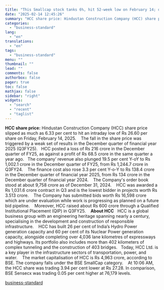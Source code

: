 ```yaml
---
title: "This Smallcap stock tanks 6%, hit 52-week low on February 14; details here"
date: "2025-02-14 12:45:26"
summary: "HCC share price: Hindustan Construction Company (HCC) share price slipped as much as 6.33 per cent to hit an intraday low of Rs 26.60 per share on Friday, February 14, 2025. The fall in the share price was triggered by a weak set of results in the December quarter of..."
categories:
  - "business-standard"
lang:
  - "en"
translations:
  - "en"
tags:
  - "business-standard"
menu: ""
thumbnail: ""
lead: ""
comments: false
authorbox: false
pager: true
toc: false
mathjax: false
sidebar: "right"
widgets:
  - "search"
  - "recent"
  - "taglist"
---
```


**HCC share price:** Hindustan Construction Company (HCC) share price slipped as much as 6.33 per cent to hit an intraday low of Rs 26.60 per share on Friday, February 14, 2025. 
 
The fall in the share price was triggered by a weak set of results in the December quarter of financial year 2025 (Q3FY25).
 
HCC posted a loss of Rs 216 crore in the December quarter of FY25, as against a profit of Rs 68.5 crore in the same quarter a year ago.
 
The company’ revenue also plunged 19.5 per cent Y-oY to Rs 1,002.1 crore in the December quarter of FY25, from Rs 1,244.7 crore in Q3FY24. 
 
The finance cost also rose 3.3 per cent Y-o-Y to Rs 138.4 crore in the December quarter of financial year 2025, from Rs 134 crore in the December quarter of financial year 2024. 
 
The Company's order book stood at about 9,758 crore as of December 31, 2024. 
 
HCC was awarded a Rs 1,031.6 crore contract in Q3 and is the lowest bidder in projects worth Rs 3.513 crore. 
 
The Company has submitted bids worth Rs 16,598 crore which are under evaluation while work is progressing as planned on a future bid pipeline. 
 
Moreover, HCC raised about Rs 600 crore through a Qualified Institutional Placement (QIP) in Q3FY25. 
 
**About HCC**
 
HCC is a global business group with an engineering heritage spanning nearly a century, specialising in the development and construction of responsible infrastructure. 
 
HCC has built 26 per cent of India’s Hydro Power generation capacity and 60 per cent of its Nuclear Power generation capacity, alongside completing over 4,036 lane kilometres of expressways and highways. Its portfolio also includes more than 402 kilometers of complex tunneling and the construction of 403 bridges.
 
Today, HCC Ltd. is a key player in the infrastructure sectors of transportation, power, and water. 
 
The market capitalisation of HCC is Rs 4,963 crore, according to BSE. The company falls under the BSE SmallCap category. 
 
At 10:06 AM, the HCC share was trading 3.94 per cent lower at Rs 27.28. In comparison,  BSE Sensecx was trading 0.05 per cent higher at 76,179 levels.

[business-standard](https://www.business-standard.com/markets/news/this-smallcap-stock-tanks-6-hit-52-week-low-on-february-14-details-here-125021400533_1.html)
